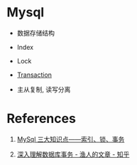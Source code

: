 # Mysql

- 数据存储结构

- Index
- Lock
- [Transaction](Transaction.md)
- 主从复制, 读写分离



# References

1. [MySql 三大知识点——索引、锁、事务](https://zhuanlan.zhihu.com/p/59764376)

2. [深入理解数据库事务 - 渔人的文章 - 知乎](https://zhuanlan.zhihu.com/p/43493165)

